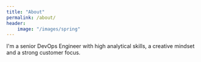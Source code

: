 ```yaml
---
title: "About"
permalink: /about/
header:
    image: "/images/spring"
---
```


I'm a senior DevOps Engineer with high analytical skills, a creative mindset and a strong customer focus.
